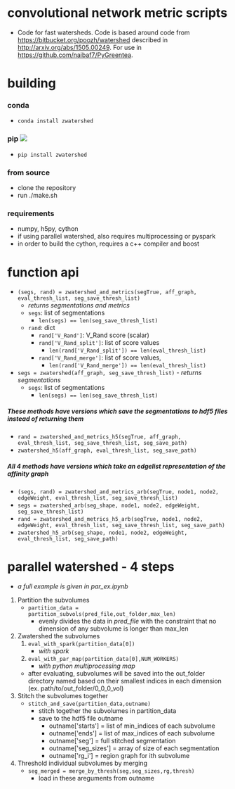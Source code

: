 # convolutional network metric scripts
- Code for fast watersheds. Code is based around code from https://bitbucket.org/poozh/watershed described in http://arxiv.org/abs/1505.00249.  For use in https://github.com/naibaf7/PyGreentea. 

# building 

### conda
- `conda install zwatershed`

### pip [<img src="https://img.shields.io/pypi/v/zwatershed.svg?maxAge=2592000">](https://pypi.python.org/pypi/zwatershed/)
- `pip install zwatershed`

### from source
- clone the repository
- run ./make.sh

### requirements
- numpy, h5py, cython
- if using parallel watershed, also requires multiprocessing or pyspark
- in order to build the cython, requires a c++ compiler and boost

# function api
- `(segs, rand) = zwatershed_and_metrics(segTrue, aff_graph, eval_thresh_list, seg_save_thresh_list)`
	- *returns segmentations and metrics*
	- `segs`: list of segmentations
		- `len(segs) == len(seg_save_thresh_list)`
	- `rand`: dict
		- `rand['V_Rand']`:  V_Rand score (scalar)
		- `rand['V_Rand_split']`: list of score values
			- `len(rand['V_Rand_split']) == len(eval_thresh_list)`
		- `rand['V_Rand_merge']`: list of score values, 
			- `len(rand['V_Rand_merge']) == len(eval_thresh_list)`
- `segs = zwatershed(aff_graph, seg_save_thresh_list)` 
		- *returns segmentations*
	- `segs`: list of segmentations
		- `len(segs) == len(seg_save_thresh_list)`

##### These methods have versions which save the segmentations to hdf5 files instead of returning them
- `rand = zwatershed_and_metrics_h5(segTrue, aff_graph, eval_thresh_list, seg_save_thresh_list, seg_save_path)`
- `zwatershed_h5(aff_graph, eval_thresh_list, seg_save_path)`

##### All 4 methods have versions which take an edgelist representation of the affinity graph
- `(segs, rand) = zwatershed_and_metrics_arb(segTrue, node1, node2, edgeWeight, eval_thresh_list, seg_save_thresh_list)`
- `segs = zwatershed_arb(seg_shape, node1, node2, edgeWeight, seg_save_thresh_list)`
- `rand = zwatershed_and_metrics_h5_arb(segTrue, node1, node2, edgeWeight, eval_thresh_list, seg_save_thresh_list, seg_save_path)`
- `zwatershed_h5_arb(seg_shape, node1, node2, edgeWeight, eval_thresh_list, seg_save_path)`

# parallel watershed - 4 steps
- *a full example is given in par_ex.ipynb*

1. Partition the subvolumes
	- `partition_data = partition_subvols(pred_file,out_folder,max_len)`
		- evenly divides the data in *pred_file* with the constraint that no dimension of any subvolume is longer than max_len
2. Zwatershed the subvolumes
	1. `eval_with_spark(partition_data[0])`
		- *with spark*
	2. `eval_with_par_map(partition_data[0],NUM_WORKERS)`
		- *with python multiprocessing map*
	- after evaluating, subvolumes will be saved into the out\_folder directory named based on their smallest indices in each dimension (ex. path/to/out\_folder/0\_0\_0\_vol)
3. Stitch the subvolumes together
	- `stitch_and_save(partition_data,outname)`
		- stitch together the subvolumes in partition_data
		- save to the hdf5 file outname
			- outname['starts'] = list of min_indices of each subvolume
			- outname['ends'] = list of max_indices of each subvolume
			- outname['seg'] = full stitched segmentation
			- outname['seg_sizes'] = array of size of each segmentation
			- outname['rg_i'] = region graph for ith subvolume
4. Threshold individual subvolumes by merging
	- `seg_merged = merge_by_thresh(seg,seg_sizes,rg,thresh)`
		- load in these areguments from outname
